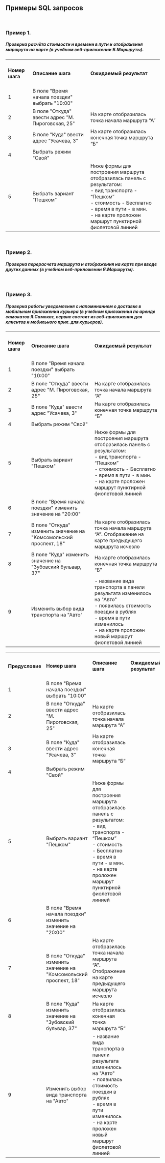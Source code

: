 ## Примеры SQL запросов
<br>

<h3>Пример 1.</h3>
<h5>Проверка расчёта стоимости и времени в пути и отображения маршрута на карте (в учебном веб-приложении Я.Маршруты).</h5>

<table>
<tr>
  <td><h4>Номер шага</h4></td>
<td><h4>Описание шага</h4></td>
<td><h4>Ожидаемый результат</h4></td>
</tr>
<tr>
<td>1</td>
<td>В поле "Время начала поездки" выбрать "10:00"</td>
</tr>
<tr>
  <td>2</td>
  <td>В поле "Откуда" ввести адрес "М. Пироговская, 25"</td>
  <td>На карте отобразилась точка начала маршрута “А”</td>
</tr>
<tr>
  <td>3</td>
  <td>В поле "Куда" ввести адрес "Усачева, 3"</td>
  <td>На карте отобразилась конечная точка маршрута “Б”</td>
</tr>
<tr>
  <td>4</td>
  <td>Выбрать режим "Свой"</td>
</tr>
<tr>
  <td>5</td>
  <td>Выбрать вариант "Пешком"</td>
  <td>
    Ниже формы для построения маршрута отобразилась панель с результатом:
    <br>
- вид транспорта - “Пешком”
    <br>
- стоимость - Бесплатно
    <br>
- время в пути - в мин.
    <br>
- на карте проложен маршрут пунктирной фиолетовой линией
</td>
</tr>
</table>

<br>

<h3>Пример 2.</h3>
<h5>Проверка перерасчета маршрута и отображения на карте при вводе других данных (в учебном веб-приложении Я.Маршруты).</h5>

<table>
<tr>
  <td><h4>Номер шага</h4></td>
<td><h4>Описание шага</h4></td>
<td><h4>Ожидаемый результат</h4></td>
</tr>
  
<tr>
  <td>1</td>
  <td>В поле "Время начала поездки" выбрать "10:00"</td>
</tr>

<tr>
  <td>2</td>
  <td>В поле "Откуда" ввести адрес "М. Пироговская, 25"</td>
  <td>На карте отобразилась точка начала маршрута “А”</td>
</tr>

<tr>
  <td>3</td>
  <td>В поле "Куда" ввести адрес "Усачева, 3"</td>
  <td>На карте отобразилась конечная точка маршрута “Б”</td>
</tr>
  
<tr>
  <td>4</td>
  <td>Выбрать режим "Свой"</td>
</tr>
  
<tr>
  <td>5</td>
  <td>Выбрать вариант "Пешком"</td>
  <td>
    Ниже формы для построения маршрута отобразилась панель с результатом:
    <br>
- вид транспорта - “Пешком”
    <br>
- стоимость - Бесплатно
    <br>
- время в пути - в мин.
    <br>
- на карте проложен маршрут пунктирной фиолетовой линией
</td>
</tr>
  
<tr>
  <td>6</td>
  <td>В поле "Время начала поездки" изменить значение на "20:00"</td>
</tr>
  
<tr>
  <td>7</td>
  <td>В поле "Откуда" изменить значение на "Комсомольский проспект, 18"</td>
  <td>На карте отобразилась точка начала маршрута “А”. Отображение на карте предыдущего маршрута исчезло</td>
</tr>
  
<tr>
  <td>8</td>
  <td>В поле "Куда" изменить значение на "Зубовский бульвар, 37"</td>
  <td>На карте отобразилась конечная точка маршрута “Б”</td>
</tr>
  
<tr>
  <td>9</td>
  <td>Изменить выбор вида транспорта на "Авто"</td>
  <td>
- название вида транспорта в панели результата изменилось на "Авто"
    <br>
- появилась стоимость поездки в рублях
    <br>
- время в пути изменилось
    <br>
- на карте проложен новый маршрут фиолетовой линией
</td>
</tr>

<br>

  
  
  
  
  
  
  
  
<h3>Пример 3.</h3>
<h5>Проверка работы уведомления с напоминанием о доставке в мобильном приложении курьера (в учебном приложении по аренде самокатов Я.Самокат, сервис состоит из веб-приложения для клиентов и мобильного прил. для курьеров).</h5>

<table>
<tr>
  <th><h4>Предусловие</h4></th>
  <td><h4>Номер шага</h4></td>
  <td><h4>Описание шага</h4></td>
  <td><h4>Ожидаемый результат</h4></td>
</tr>
  
<tr>
  <td>1</td>
  <td>В поле "Время начала поездки" выбрать "10:00"</td>
</tr>

<tr>
  <td>2</td>
  <td>В поле "Откуда" ввести адрес "М. Пироговская, 25"</td>
  <td>На карте отобразилась точка начала маршрута “А”</td>
</tr>

<tr>
  <td>3</td>
  <td>В поле "Куда" ввести адрес "Усачева, 3"</td>
  <td>На карте отобразилась конечная точка маршрута “Б”</td>
</tr>
  
<tr>
  <td>4</td>
  <td>Выбрать режим "Свой"</td>
</tr>
  
<tr>
  <td>5</td>
  <td>Выбрать вариант "Пешком"</td>
  <td>
    Ниже формы для построения маршрута отобразилась панель с результатом:
    <br>
- вид транспорта - “Пешком”
    <br>
- стоимость - Бесплатно
    <br>
- время в пути - в мин.
    <br>
- на карте проложен маршрут пунктирной фиолетовой линией
</td>
</tr>
  
<tr>
  <td>6</td>
  <td>В поле "Время начала поездки" изменить значение на "20:00"</td>
</tr>
  
<tr>
  <td>7</td>
  <td>В поле "Откуда" изменить значение на "Комсомольский проспект, 18"</td>
  <td>На карте отобразилась точка начала маршрута “А”. Отображение на карте предыдущего маршрута исчезло</td>
</tr>
  
<tr>
  <td>8</td>
  <td>В поле "Куда" изменить значение на "Зубовский бульвар, 37"</td>
  <td>На карте отобразилась конечная точка маршрута “Б”</td>
</tr>
  
<tr>
  <td>9</td>
  <td>Изменить выбор вида транспорта на "Авто"</td>
  <td>
- название вида транспорта в панели результата изменилось на "Авто"
    <br>
- появилась стоимость поездки в рублях
    <br>
- время в пути изменилось
    <br>
- на карте проложен новый маршрут фиолетовой линией
</td>
</tr>
